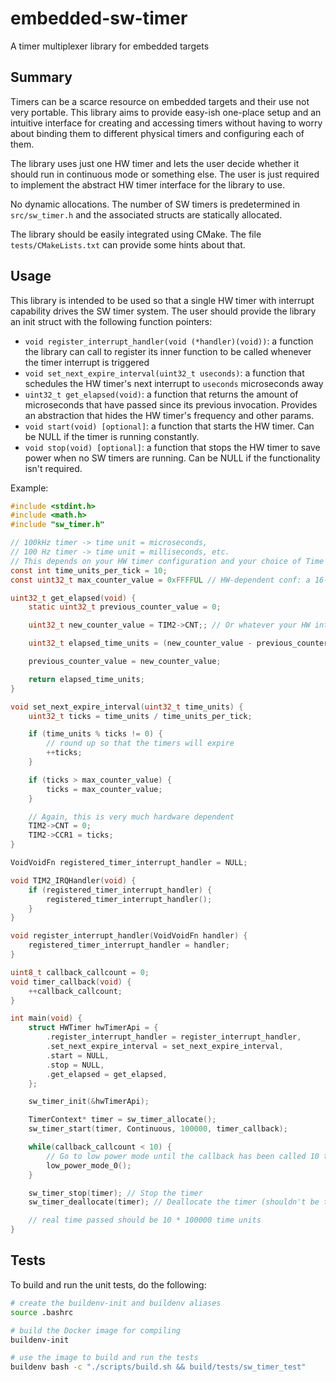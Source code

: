 # embedded-sw-timer
A timer multiplexer library for embedded targets

## Summary

Timers can be a scarce resource on embedded targets and their use not very portable.
This library aims to provide easy-ish one-place setup and an intuitive interface for
creating and accessing timers without having to worry about binding them to different physical
timers and configuring each of them.

The library uses just one HW timer and lets the user decide whether it should run in continuous
mode or something else. The user is just required to implement the abstract HW timer interface
for the library to use.

No dynamic allocations. The number of SW timers is predetermined in `src/sw_timer.h` and the
associated structs are statically allocated.

The library should be easily integrated using CMake. The file `tests/CMakeLists.txt` can provide
some hints about that.

## Usage

This library is intended to be used so that a single HW timer with interrupt capability drives the SW timer system. The user should provide the library an init struct with the following function pointers:

- `void register_interrupt_handler(void (*handler)(void))`: a function the library can call to register its inner function to be called whenever the timer interrupt is triggered
- `void set_next_expire_interval(uint32_t useconds)`: a function that schedules the HW timer's next interrupt to `useconds` microseconds away
- `uint32_t get_elapsed(void)`: a function that returns the amount of microseconds that have passed since its previous invocation. Provides an abstraction that hides the HW timer's frequency and other params.
- `void start(void) [optional]`: a function that starts the HW timer. Can be NULL if the timer is running constantly.
- `void stop(void) [optional]`: a function that stops the HW timer to save power when no SW timers are running. Can be NULL if the functionality isn't required.

Example:

```C
#include <stdint.h>
#include <math.h>
#include "sw_timer.h"

// 100kHz timer -> time unit = microseconds,
// 100 Hz timer -> time unit = milliseconds, etc.
// This depends on your HW timer configuration and your choice of Time Unit
const int time_units_per_tick = 10;
const uint32_t max_counter_value = 0xFFFFUL // HW-dependent conf: a 16-bit counter here

uint32_t get_elapsed(void) {
    static uint32_t previous_counter_value = 0;

    uint32_t new_counter_value = TIM2->CNT;; // Or whatever your HW interface is

    uint32_t elapsed_time_units = (new_counter_value - previous_counter_value) * time_units_per_tick;

    previous_counter_value = new_counter_value;

    return elapsed_time_units;
}

void set_next_expire_interval(uint32_t time_units) {
    uint32_t ticks = time_units / time_units_per_tick;

    if (time_units % ticks != 0) {
        // round up so that the timers will expire
        ++ticks;
    }

    if (ticks > max_counter_value) {
        ticks = max_counter_value;
    }

    // Again, this is very much hardware dependent
    TIM2->CNT = 0;
    TIM2->CCR1 = ticks;
}

VoidVoidFn registered_timer_interrupt_handler = NULL;

void TIM2_IRQHandler(void) {
    if (registered_timer_interrupt_handler) {
        registered_timer_interrupt_handler();
    }
}

void register_interrupt_handler(VoidVoidFn handler) {
    registered_timer_interrupt_handler = handler;
}

uint8_t callback_callcount = 0;
void timer_callback(void) {
    ++callback_callcount;
}

int main(void) {
    struct HWTimer hwTimerApi = {
        .register_interrupt_handler = register_interrupt_handler,
        .set_next_expire_interval = set_next_expire_interval,
        .start = NULL,
        .stop = NULL,
        .get_elapsed = get_elapsed,
    };

    sw_timer_init(&hwTimerApi);

    TimerContext* timer = sw_timer_allocate();
    sw_timer_start(timer, Continuous, 100000, timer_callback);

    while(callback_callcount < 10) {
        // Go to low power mode until the callback has been called 10 times
        low_power_mode_0();
    }

    sw_timer_stop(timer); // Stop the timer
    sw_timer_deallocate(timer); // Deallocate the timer (shouldn't be touched after this)

    // real time passed should be 10 * 100000 time units
}
```
## Tests

To build and run the unit tests, do the following:

```sh
# create the buildenv-init and buildenv aliases
source .bashrc

# build the Docker image for compiling
buildenv-init

# use the image to build and run the tests
buildenv bash -c "./scripts/build.sh && build/tests/sw_timer_test"
```
